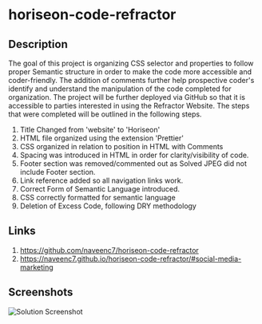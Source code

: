 # horiseon-code-refractor

## Description
The goal of this project is organizing CSS selector and properties to follow proper Semantic structure in order to make the code more accessible and coder-friendly. The addition of comments further help prospective coder's identify and understand the manipulation of the code completed for organization. The project will be further deployed via GitHub so that it is accessible to parties interested in using the Refractor Website. The steps that were completed will be outlined in the following steps. 
1. Title Changed from 'website' to 'Horiseon'
2. HTML file organized using the extension 'Prettier'
3. CSS organized in relation to position in HTML with Comments
4. Spacing was introduced in HTML in order for clarity/visibility of code. 
5. Footer section was removed/commented out as Solved JPEG did not include Footer section. 
6. Link reference added so all navigation links work. 
7. Correct Form of Semantic Language introduced.
8. CSS correctly formatted for semantic language 
9. Deletion of Excess Code, following DRY methodology
## Links 
1. https://github.com/naveenc7/horiseon-code-refractor 
2. https://naveenc7.github.io/horiseon-code-refractor/#social-media-marketing 
## Screenshots
![Solution Screenshot](./assets/images/Module-1-refraactor-solution.png)


